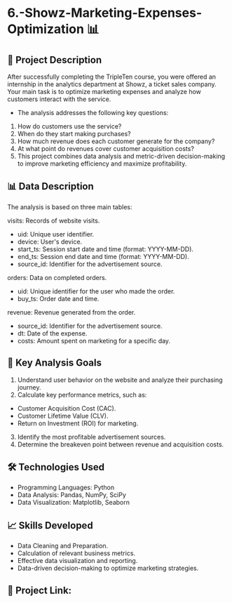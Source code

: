 # 6.-Showz-Marketing-Expenses-Optimization 📊

## 🚀 Project Description
After successfully completing the TripleTen course, you were offered an internship in the analytics department at Showz, a ticket sales company. Your main task is to optimize marketing expenses and analyze how customers interact with the service.

* The analysis addresses the following key questions:

1. How do customers use the service?
2. When do they start making purchases?
3. How much revenue does each customer generate for the company?
4. At what point do revenues cover customer acquisition costs?
5. This project combines data analysis and metric-driven decision-making to improve marketing efficiency and maximize profitability.

## 📊 Data Description
The analysis is based on three main tables:

visits: Records of website visits.
* uid: Unique user identifier.
* device: User's device.
* start_ts: Session start date and time (format: YYYY-MM-DD).
* end_ts: Session end date and time (format: YYYY-MM-DD).
* source_id: Identifier for the advertisement source.

orders: Data on completed orders.
* uid: Unique identifier for the user who made the order.
* buy_ts: Order date and time.

revenue: Revenue generated from the order.
* source_id: Identifier for the advertisement source.
* dt: Date of the expense.
* costs: Amount spent on marketing for a specific day.
  
## 🎯 Key Analysis Goals
1. Understand user behavior on the website and analyze their purchasing journey.
2. Calculate key performance metrics, such as:
* Customer Acquisition Cost (CAC).
* Customer Lifetime Value (CLV).
* Return on Investment (ROI) for marketing.
3. Identify the most profitable advertisement sources.
4. Determine the breakeven point between revenue and acquisition costs.

## 🛠️ Technologies Used
* Programming Languages: Python
* Data Analysis: Pandas, NumPy, SciPy
* Data Visualization: Matplotlib, Seaborn

## 📈 Skills Developed
* Data Cleaning and Preparation.
* Calculation of relevant business metrics.
* Effective data visualization and reporting.
* Data-driven decision-making to optimize marketing strategies.

## 🔗 Project Link:
